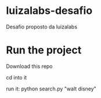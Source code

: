 # luizalabs-desafio
Desafio proposto da luizalabs

# Run the project
Download this repo

cd into it

run it: python search.py "walt disney"
